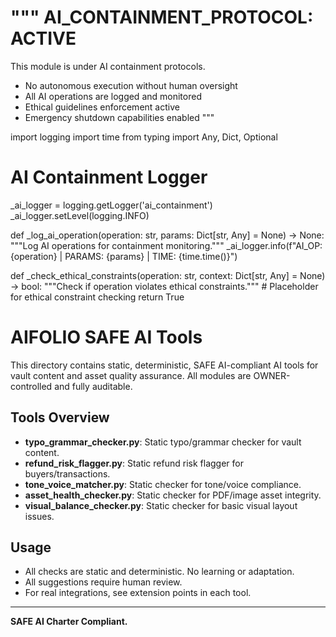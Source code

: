 """
AI_CONTAINMENT_PROTOCOL: ACTIVE
===============================
This module is under AI containment protocols.
- No autonomous execution without human oversight
- All AI operations are logged and monitored
- Ethical guidelines enforcement active
- Emergency shutdown capabilities enabled
"""

import logging
import time
from typing import Any, Dict, Optional

# AI Containment Logger
_ai_logger = logging.getLogger('ai_containment')
_ai_logger.setLevel(logging.INFO)

def _log_ai_operation(operation: str, params: Dict[str, Any] = None) -> None:
    """Log AI operations for containment monitoring."""
    _ai_logger.info(f"AI_OP: {operation} | PARAMS: {params} | TIME: {time.time()}")

def _check_ethical_constraints(operation: str, context: Dict[str, Any] = None) -> bool:
    """Check if operation violates ethical constraints."""
    # Placeholder for ethical constraint checking
    return True


# AIFOLIO SAFE AI Tools

This directory contains static, deterministic, SAFE AI-compliant AI tools for vault content and asset quality assurance. All modules are OWNER-controlled and fully auditable.

## Tools Overview

- **typo_grammar_checker.py**: Static typo/grammar checker for vault content.
- **refund_risk_flagger.py**: Static refund risk flagger for buyers/transactions.
- **tone_voice_matcher.py**: Static checker for tone/voice compliance.
- **asset_health_checker.py**: Static checker for PDF/image asset integrity.
- **visual_balance_checker.py**: Static checker for basic visual layout issues.

## Usage

- All checks are static and deterministic. No learning or adaptation.
- All suggestions require human review.
- For real integrations, see extension points in each tool.

---

**SAFE AI Charter Compliant.**
